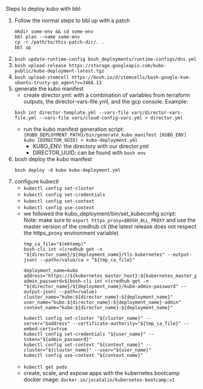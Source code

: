 Steps to deploy kubo with bbl:

1. Follow the normal steps to bbl up with a patch
    ```
    mkdir some-env && cd some-env
    bbl plan --name some-env
    cp -r /path/to/this-patch-dir/. .
    bbl up
    ```
1. `bosh update-runtime-config bosh_deployments/runtime-configs/dns.yml`
1. `bosh upload-release https://storage.googleapis.com/kubo-public/kubo-deployment-latest.tgz`
1. `bosh upload-stemcell https://bosh.io/d/stemcells/bosh-google-kvm-ubuntu-trusty-go_agent?v=3468.13`
1. generate the kubo manifest
    - create director.yml: with a combination of variables from terraform outputs, the director-vars-file.yml, and the gcp console. Example:  
    ```
    bosh int director-template.yml --vars-file vars/director-vars-file.yml --vars-file vars/cloud-config-vars.yml > director.yml
    ```
    - run the kubo manifest generation script:  
      `{KUBO_DEPLOYMENT_PATH}/bin/generate_kubo_manifest [KUBO_ENV] kubo [DIRECTOR_UUID] > kubo-deployment.yml`
      - KUBO_ENV: the directory with our director.yml
      - DIRECTOR_UUID: can be found with `bosh env`
1. bosh deploy the kubo manifest
   ```
   bosh deploy -d kubo kubo-deployment.yml
   ```
1. configure kubectl
    - `kubectl config set-cluster`
    - `kubectl config set-credentials`
    - `kubectl config set-context`
    - `kubectl config use-context`
    - we followed the kubo_deployment/bin/set_kubeconfig script:  
      Note: make sure to `export https_proxy=$BOSH_ALL_PROXY` and use the master version of the credhub cli (the latest release does not respect the https_proxy environment variable)
      ```
      tmp_ca_file="$(mktemp)"
      bosh-cli int <(credhub get -n "${director_name}/${deployment_name}/tls-kubernetes" --output-json) --path=/value/ca > "${tmp_ca_file}"

      deployment_name=kubo
      address="https://${kubernetes_master_host}:${kubernetes_master_port}"
      admin_password=$(bosh-cli int <(credhub get -n "${director_name}/${deployment_name}/kubo-admin-password" --output-json) --path=/value)
      cluster_name="kubo:${director_name}:${deployment_name}"
      user_name="kubo:${director_name}:${deployment_name}-admin"
      context_name="kubo:${director_name}:${deployment_name}"
      
      kubectl config set-cluster "${cluster_name}" --server="$address" --certificate-authority="${tmp_ca_file}" --embed-certs=true
      kubectl config set-credentials "${user_name}" --token="${admin_password}"
      kubectl config set-context "${context_name}" --cluster="${cluster_name}" --user="${user_name}"
      kubectl config use-context "${context_name}"
      ```
    - `kubectl get pods`
    - create, scale, and expose apps with the kubernetes bootcamp docker image: `docker.io/jocatalin/kubernetes-bootcamp:v1`

